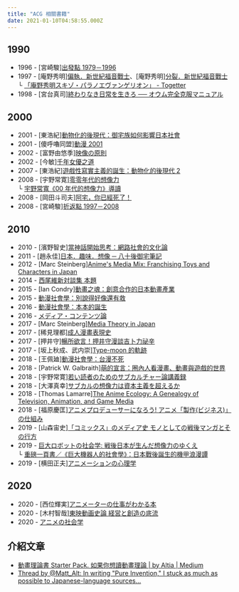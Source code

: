 ```yaml
---
title: "ACG 相關書籍"
date: 2021-01-10T04:58:55.000Z
---
```


## 1990

- 1996 - \[宮崎駿\][出發點 1979－1996](https://www.books.com.tw/products/0010322959)
- 1997 - \[庵野秀明\][偏執．新世紀福音戰士](https://www.amazon.co.jp/%E5%BA%B5%E9%87%8E%E7%A7%80%E6%98%8E-%E3%82%B9%E3%82%AD%E3%82%BE%E3%83%BB%E3%82%A8%E3%83%B4%E3%82%A1%E3%83%B3%E3%82%B2%E3%83%AA%E3%82%AA%E3%83%B3-800%E6%9C%AC-%E5%A4%A7%E6%B3%89-%E5%AE%9F%E6%88%90/dp/4872333152)、\[庵野秀明\][分裂．新世紀福音戰士](https://www.amazon.co.jp/%E5%BA%B5%E9%87%8E%E7%A7%80%E6%98%8E-%E3%83%91%E3%83%A9%E3%83%8E%E3%83%BB%E3%82%A8%E3%83%B4%E3%82%A1%E3%83%B3%E3%82%B2%E3%83%AA%E3%82%AA%E3%83%B3-800%E6%9C%AC-10-%E5%81%A5%E5%A4%AA%E9%83%8E/dp/4872333160)
  <br>└ [「庵野秀明スキゾ・パラノエヴァンゲリオン」 - Togetter](https://togetter.com/li/740727)
- 1998 - \[宮台真司\][終わりなき日常を生きろ ── オウム完全克服マニュアル](https://www.amazon.co.jp/dp/B0794MQD8B/?coliid=I1KHXYOOXMWYMW&colid=2UVGXM7KR6OLP&psc=0&ref_=lv_ov_lig_dp_it)

## 2000

- 2001 - \[東浩紀\][動物化的後現代：御宅族如何影響日本社會](http://www.books.com.tw/products/0010550849)
- 2001 - \[傻呼嚕同盟\][動漫 2001](https://www.taaze.tw/goods/11100412613.html)
- 2002 - \[富野由悠季\][映像の原則](https://www.amazon.co.jp/%E6%98%A0%E5%83%8F%E3%81%AE%E5%8E%9F%E5%89%87-%E6%94%B9%E8%A8%82%E7%89%88-%E3%82%AD%E3%83%8D%E3%83%9E%E6%97%AC%E5%A0%B1%E3%83%A0%E3%83%83%E3%82%AF-%E5%AF%8C%E9%87%8E%E7%94%B1%E6%82%A0%E5%AD%A3/dp/4873767369)
- 2002 - \[今敏\][千年女優之道](https://www.books.com.tw/products/0010834619)
- 2007 - \[東浩紀\][遊戲性寫實主義的誕生：動物化的後現代 2](https://www.books.com.tw/products/0010687643)
- 2008 - \[宇野常寛\][零零年代的想像力](https://www.amazon.co.jp/%E3%82%BC%E3%83%AD%E5%B9%B4%E4%BB%A3%E3%81%AE%E6%83%B3%E5%83%8F%E5%8A%9B-%E5%AE%87%E9%87%8E-%E5%B8%B8%E5%AF%9B/dp/4152089415)
  <br>└ [宇野常寬《00 年代的想像力》導讀](http://www.gamebase.com.tw/forum/50040/topic/91234095/1#91234095)
- 2008 - \[岡田斗司夫\][阿宅，你已經死了！](https://www.books.com.tw/products/0010445911)
- 2008 - \[宮崎駿\][折返點 1997－2008](https://www.books.com.tw/products/0010486951)

## 2010

- 2010 - \[濱野智史\][當神話開始思考：網路社會的文化論](https://www.books.com.tw/products/0010502625)
- 2011 - \[趙永佳\][日本．趣味．想像 ─ 八十後御宅筆記](https://www.cp1897.com.hk/product_info.php?BookId=9789881522054)
- 2012 - \[Marc Steinberg\][Anime's Media Mix: Franchising Toys and Characters in Japan](https://www.amazon.co.jp/dp/B0080NQ6N4/?coliid=I3PXUGTXPC44CE&colid=2UVGXM7KR6OLP&psc=0&ref_=lv_ov_lig_dp_it)
- 2014 - [西尾維新対談集 本題](https://www.amazon.co.jp/%E8%A5%BF%E5%B0%BE%E7%B6%AD%E6%96%B0%E5%AF%BE%E8%AB%87%E9%9B%86-%E6%9C%AC%E9%A1%8C-%E8%A5%BF%E5%B0%BE-%E7%B6%AD%E6%96%B0/dp/4062191075)
- 2015 - \[Ian Condry\][動畫之魂：創意合作的日本動畫產業](https://www.books.com.tw/products/0010693406)
- 2015 - [動漫社會學：別說得好像還有救](https://www.books.com.tw/products/0010685843)
- 2016 - [動漫社會學：本本的誕生](https://www.books.com.tw/products/0010726836)
- 2016 - [メディア・コンテンツ論](https://www.amazon.co.jp/dp/4779509726/?coliid=I2JGCTRJ4CVXXB&colid=2UVGXM7KR6OLP&psc=1&ref_=lv_ov_lig_dp_it)
- 2017 - \[Marc Steinberg\][Media Theory in Japan](https://www.amazon.co.jp/dp/B06XCVZ7WX/?coliid=I30IWKBH1Y0Q4T&colid=2UVGXM7KR6OLP&psc=0&ref_=lv_ov_lig_dp_it)
- 2017 - \[稀見理都\][成人漫畫表現史](https://mangasickxox.waca.store/product/detail/300809)
- 2017 - \[押井守\][暢所欲言！押井守漫談吉卜力祕辛](https://www.books.com.tw/products/0010806416)
- 2017 - \[坂上秋成、武内崇\][Type-moon 的軌跡](https://www.amazon.co.jp/TYPE-MOON%E3%81%AE%E8%BB%8C%E8%B7%A1-%E6%98%9F%E6%B5%B7%E7%A4%BE%E6%96%B0%E6%9B%B8-%E5%9D%82%E4%B8%8A-%E7%A7%8B%E6%88%90/dp/4065105579)
- 2018 - \[王佩廸\][動漫社會學：台漫不死](https://www.books.com.tw/products/0010786991)
- 2018 - \[Patrick W. Galbraith\][萌的宣言：圈內人看漫畫、動畫與遊戲的世界](https://www.books.com.tw/products/0010777170)
- 2018 - \[宇野常寛\][若い読者のためのサブカルチャー論講義録](https://www.amazon.co.jp/dp/4022514299/?coliid=I18RDD4YC0EPKS&colid=2UVGXM7KR6OLP&psc=1&ref_=lv_ov_lig_dp_it)
- 2018 - \[大澤真幸\][サブカルの想像力は資本主義を超えるか](https://www.amazon.co.jp/dp/4041056721/?coliid=I3VTR1S347QAT8&colid=2UVGXM7KR6OLP&psc=1&ref_=lv_ov_lig_dp_it)
- 2018 - \[Thomas Lamarre\][The Anime Ecology: A Genealogy of Television, Animation, and Game Media](https://www.amazon.co.jp/dp/B07B8YZLT7/?coliid=I3EFKO85VAP4B1&colid=2UVGXM7KR6OLP&psc=0&ref_=lv_ov_lig_dp_it)
- 2018 - \[福原慶匡\][アニメプロデューサーになろう! アニメ「製作(ビジネス)」の仕組み](https://www.amazon.co.jp/gp/product/406511439X/ref=ox_sc_act_title_1?smid=AN1VRQENFRJN5&psc=1)
- 2019 - \[山森宙史\][「コミックス」のメディア史 モノとしての戦後マンガとその行方](https://www.amazon.co.jp/dp/4787234609/?coliid=I17XI8FESF95Q1&colid=2UVGXM7KR6OLP&psc=1&ref_=lv_ov_lig_dp_it)
- 2019 - [巨大ロボットの社会学: 戦後日本が生んだ想像力のゆくえ](https://www.amazon.co.jp/%E5%B7%A8%E5%A4%A7%E3%83%AD%E3%83%9C%E3%83%83%E3%83%88%E3%81%AE%E7%A4%BE%E4%BC%9A%E5%AD%A6-%E6%88%A6%E5%BE%8C%E6%97%A5%E6%9C%AC%E3%81%8C%E7%94%9F%E3%82%93%E3%81%A0%E6%83%B3%E5%83%8F%E5%8A%9B%E3%81%AE%E3%82%86%E3%81%8F%E3%81%88-%E6%B1%A0%E7%94%B0-%E5%A4%AA%E8%87%A3/dp/4589040417)
  <br>└ [重磅一頁書／《巨大機器人的社會學》：日本戰後誕生的機甲浪漫譚](https://global.udn.com/global_vision/story/8664/4462186)
- 2019 - \[横田正夫\][アニメーションの心理学](https://www.amazon.co.jp/dp/4414311233/?coliid=I1E9SWOBJKBCRA&colid=2UVGXM7KR6OLP&psc=1&ref_=lv_ov_lig_dp_it)

## 2020

- 2020 - \[西位輝実\][アニメーターの仕事がわかる本](https://www.amazon.co.jp/gp/product/4768312799/ref=ox_sc_act_title_2?smid=AN1VRQENFRJN5&psc=1)
- 2020 - \[木村智哉\][東映動画史論 経営と創造の底流](https://www.amazon.co.jp/dp/4535559635/?coliid=I7YP0BB9WT7PT&colid=2UVGXM7KR6OLP&psc=1&ref_=lv_ov_lig_dp_it)
- 2020 - [アニメの社会学](http://www.nakanishiya.co.jp/book/b535911.html)

## 介紹文章

- [動畫理論書 Starter Pack. 如果你想讀動畫理論 | by Altia | Medium](https://medium.com/@Altia/%E5%8B%95%E7%95%AB%E7%90%86%E8%AB%96%E6%9B%B8-starter-pack-58539c9167f)
- [Thread by @Matt_Alt: In writing "Pure Invention," I stuck as much as possible to Japanese-language sources…](https://threadreaderapp.com/thread/1282492091235360768.html)
